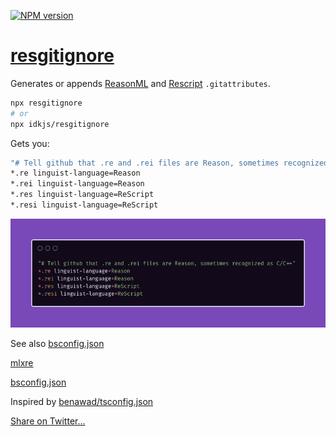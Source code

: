 [![NPM version](https://img.shields.io/npm/v/resgitignore.svg?style=flat)](https://www.npmjs.com/package/resgitignore)

# [resgitignore](https://git.io/resgitignore)

Generates or appends [ReasonML](https://git.io/reasonml) and [Rescript](https://rescript-lang.org/) `.gitattributes`.

```sh
npx resgitignore
# or
npx idkjs/resgitignore
```

Gets you:

```sh
"# Tell github that .re and .rei files are Reason, sometimes recognized as C/C++"
*.re linguist-language=Reason 
*.rei linguist-language=Reason
*.res linguist-language=ReScript
*.resi linguist-language=ReScript
```

![image](./attributes.png)


See also [bsconfig.json](https://git.io/bsconfig.json)

[mlxre](https://github.com/idkjs/mlxre)

[bsconfig.json](https://github.com/idkjs/bsconfig.json)

Inspired by [benawad/tsconfig.json](https://github.com/benawad/tsconfig.json)

[Share on Twitter...](https://twitter.com/share?text=Quickly+add+reasonml+and+rescript+attributes+to+your+project+https://github.com/idkjs/resgitignore)

